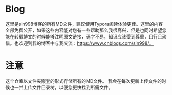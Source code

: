 # Blog
这里是sin998博客的所有MD文件，建议使用Typora阅读体验更佳。这里的内容全部免费公开，如果这些内容能对您有一些帮助那么我很高兴，但是也同时希望您能在转载博文的时候能够注明原文链接，码字不易，知识应该受到尊重，且行且珍惜。也欢迎到我的博客中与我交流：https://www.cnblogs.com/sin998/。
# 注意
这个仓库以文件夹嵌套的形式存储所有的MD文件。
我会在每次更新上传文件的时候也一并上传文件目录树，以便您更快找到所需文件。
